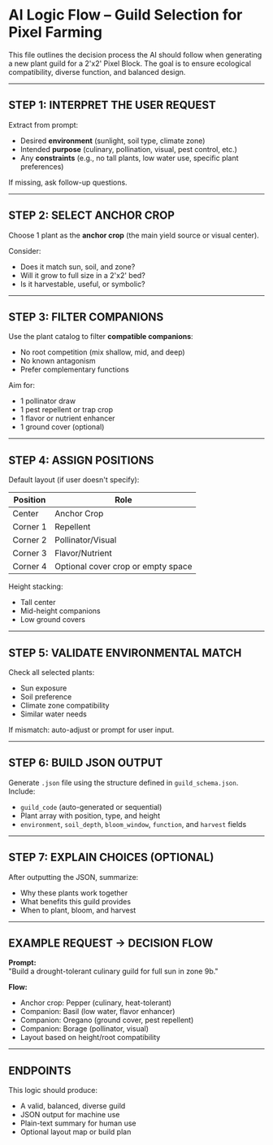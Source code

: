 # AI Logic Flow – Guild Selection for Pixel Farming

This file outlines the decision process the AI should follow when generating a new plant guild for a 2'x2' Pixel Block. The goal is to ensure ecological compatibility, diverse function, and balanced design.

---

## STEP 1: INTERPRET THE USER REQUEST

Extract from prompt:
- Desired **environment** (sunlight, soil type, climate zone)
- Intended **purpose** (culinary, pollination, visual, pest control, etc.)
- Any **constraints** (e.g., no tall plants, low water use, specific plant preferences)

If missing, ask follow-up questions.

---

## STEP 2: SELECT ANCHOR CROP

Choose 1 plant as the **anchor crop** (the main yield source or visual center).

Consider:
- Does it match sun, soil, and zone?
- Will it grow to full size in a 2'x2' bed?
- Is it harvestable, useful, or symbolic?

---

## STEP 3: FILTER COMPANIONS

Use the plant catalog to filter **compatible companions**:
- No root competition (mix shallow, mid, and deep)
- No known antagonism
- Prefer complementary functions

Aim for:
- 1 pollinator draw
- 1 pest repellent or trap crop
- 1 flavor or nutrient enhancer
- 1 ground cover (optional)

---

## STEP 4: ASSIGN POSITIONS

Default layout (if user doesn't specify):

| Position   | Role               |
|------------|--------------------|
| Center     | Anchor Crop        |
| Corner 1   | Repellent          |
| Corner 2   | Pollinator/Visual  |
| Corner 3   | Flavor/Nutrient    |
| Corner 4   | Optional cover crop or empty space |

Height stacking:
- Tall center
- Mid-height companions
- Low ground covers

---

## STEP 5: VALIDATE ENVIRONMENTAL MATCH

Check all selected plants:
- Sun exposure
- Soil preference
- Climate zone compatibility
- Similar water needs

If mismatch: auto-adjust or prompt for user input.

---

## STEP 6: BUILD JSON OUTPUT

Generate `.json` file using the structure defined in `guild_schema.json`.  
Include:
- `guild_code` (auto-generated or sequential)
- Plant array with position, type, and height
- `environment`, `soil_depth`, `bloom_window`, `function`, and `harvest` fields

---

## STEP 7: EXPLAIN CHOICES (OPTIONAL)

After outputting the JSON, summarize:
- Why these plants work together
- What benefits this guild provides
- When to plant, bloom, and harvest

---

## EXAMPLE REQUEST → DECISION FLOW

**Prompt:**  
"Build a drought-tolerant culinary guild for full sun in zone 9b."

**Flow:**  
- Anchor crop: Pepper (culinary, heat-tolerant)
- Companion: Basil (low water, flavor enhancer)
- Companion: Oregano (ground cover, pest repellent)
- Companion: Borage (pollinator, visual)
- Layout based on height/root compatibility

---

## ENDPOINTS

This logic should produce:
- A valid, balanced, diverse guild
- JSON output for machine use
- Plain-text summary for human use
- Optional layout map or build plan

